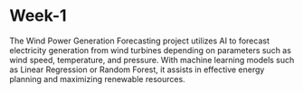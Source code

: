 # Week-1
The Wind Power Generation Forecasting project utilizes AI to forecast electricity generation from wind turbines depending on parameters such as wind speed, temperature, and pressure. With machine learning models such as Linear Regression or Random Forest, it assists in effective energy planning and maximizing renewable resources.
